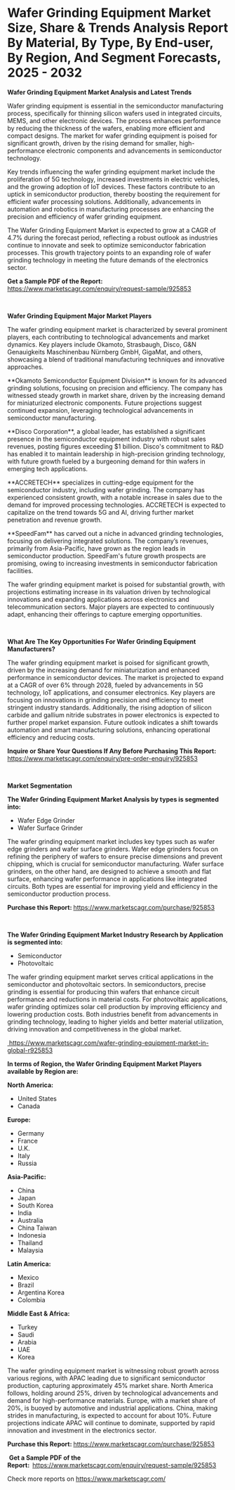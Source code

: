 <p><h1>Wafer Grinding Equipment Market Size, Share & Trends Analysis Report By Material, By Type, By End-user, By Region, And Segment Forecasts, 2025 - 2032</h1></p><p><strong>Wafer Grinding Equipment Market Analysis and Latest Trends</strong></p>
<p><p>Wafer grinding equipment is essential in the semiconductor manufacturing process, specifically for thinning silicon wafers used in integrated circuits, MEMS, and other electronic devices. The process enhances performance by reducing the thickness of the wafers, enabling more efficient and compact designs. The market for wafer grinding equipment is poised for significant growth, driven by the rising demand for smaller, high-performance electronic components and advancements in semiconductor technology.</p><p>Key trends influencing the wafer grinding equipment market include the proliferation of 5G technology, increased investments in electric vehicles, and the growing adoption of IoT devices. These factors contribute to an uptick in semiconductor production, thereby boosting the requirement for efficient wafer processing solutions. Additionally, advancements in automation and robotics in manufacturing processes are enhancing the precision and efficiency of wafer grinding equipment. </p><p>The Wafer Grinding Equipment Market is expected to grow at a CAGR of 4.7% during the forecast period, reflecting a robust outlook as industries continue to innovate and seek to optimize semiconductor fabrication processes. This growth trajectory points to an expanding role of wafer grinding technology in meeting the future demands of the electronics sector.</p></p>
<p><strong>Get a Sample PDF of the Report:&nbsp;</strong> <a href="https://www.marketscagr.com/enquiry/request-sample/925853?utm_campaign=3562&utm_medium=2&utm_source=Github&utm_content=ia&utm_term=09042025&utm_id=wafer-grinding-equipment">https://www.marketscagr.com/enquiry/request-sample/925853</a></p>
<p>&nbsp;</p>
<p><strong>Wafer Grinding Equipment Major Market Players</strong></p>
<p><p>The wafer grinding equipment market is characterized by several prominent players, each contributing to technological advancements and market dynamics. Key players include Okamoto, Strasbaugh, Disco, G&N Genauigkeits Maschinenbau Nürnberg GmbH, GigaMat, and others, showcasing a blend of traditional manufacturing techniques and innovative approaches.</p><p>**Okamoto Semiconductor Equipment Division** is known for its advanced grinding solutions, focusing on precision and efficiency. The company has witnessed steady growth in market share, driven by the increasing demand for miniaturized electronic components. Future projections suggest continued expansion, leveraging technological advancements in semiconductor manufacturing.</p><p>**Disco Corporation**, a global leader, has established a significant presence in the semiconductor equipment industry with robust sales revenues, posting figures exceeding $1 billion. Disco's commitment to R&D has enabled it to maintain leadership in high-precision grinding technology, with future growth fueled by a burgeoning demand for thin wafers in emerging tech applications.</p><p>**ACCRETECH** specializes in cutting-edge equipment for the semiconductor industry, including wafer grinding. The company has experienced consistent growth, with a notable increase in sales due to the demand for improved processing technologies. ACCRETECH is expected to capitalize on the trend towards 5G and AI, driving further market penetration and revenue growth.</p><p>**SpeedFam** has carved out a niche in advanced grinding technologies, focusing on delivering integrated solutions. The company’s revenues, primarily from Asia-Pacific, have grown as the region leads in semiconductor production. SpeedFam's future growth prospects are promising, owing to increasing investments in semiconductor fabrication facilities.</p><p>The wafer grinding equipment market is poised for substantial growth, with projections estimating increase in its valuation driven by technological innovations and expanding applications across electronics and telecommunication sectors. Major players are expected to continuously adapt, enhancing their offerings to capture emerging opportunities.</p></p>
<p>&nbsp;</p>
<p><strong>What Are The Key Opportunities For Wafer Grinding Equipment Manufacturers?</strong></p>
<p><p>The wafer grinding equipment market is poised for significant growth, driven by the increasing demand for miniaturization and enhanced performance in semiconductor devices. The market is projected to expand at a CAGR of over 6% through 2028, fueled by advancements in 5G technology, IoT applications, and consumer electronics. Key players are focusing on innovations in grinding precision and efficiency to meet stringent industry standards. Additionally, the rising adoption of silicon carbide and gallium nitride substrates in power electronics is expected to further propel market expansion. Future outlook indicates a shift towards automation and smart manufacturing solutions, enhancing operational efficiency and reducing costs.</p></p>
<p><strong>Inquire or Share Your Questions If Any Before Purchasing This Report:</strong> <a href="https://www.marketscagr.com/enquiry/pre-order-enquiry/925853?utm_campaign=3562&utm_medium=2&utm_source=Github&utm_content=ia&utm_term=09042025&utm_id=wafer-grinding-equipment">https://www.marketscagr.com/enquiry/pre-order-enquiry/925853</a></p>
<p>&nbsp;</p>
<p><strong>Market Segmentation</strong></p>
<p><strong>The Wafer Grinding Equipment Market Analysis by types is segmented into:</strong></p>
<p><ul><li>Wafer Edge Grinder</li><li>Wafer Surface Grinder</li></ul></p>
<p><p>The wafer grinding equipment market includes key types such as wafer edge grinders and wafer surface grinders. Wafer edge grinders focus on refining the periphery of wafers to ensure precise dimensions and prevent chipping, which is crucial for semiconductor manufacturing. Wafer surface grinders, on the other hand, are designed to achieve a smooth and flat surface, enhancing wafer performance in applications like integrated circuits. Both types are essential for improving yield and efficiency in the semiconductor production process.</p></p>
<p><strong>Purchase this Report:&nbsp;</strong><a href="https://www.marketscagr.com/purchase/925853?utm_campaign=3562&utm_medium=2&utm_source=Github&utm_content=ia&utm_term=09042025&utm_id=wafer-grinding-equipment">https://www.marketscagr.com/purchase/925853</a></p>
<p>&nbsp;</p>
<p><strong>The Wafer Grinding Equipment Market Industry Research by Application is segmented into:</strong></p>
<p><ul><li>Semiconductor</li><li>Photovoltaic</li></ul></p>
<p><p>The wafer grinding equipment market serves critical applications in the semiconductor and photovoltaic sectors. In semiconductors, precise grinding is essential for producing thin wafers that enhance circuit performance and reductions in material costs. For photovoltaic applications, wafer grinding optimizes solar cell production by improving efficiency and lowering production costs. Both industries benefit from advancements in grinding technology, leading to higher yields and better material utilization, driving innovation and competitiveness in the global market.</p></p>
<p><a href="https://www.marketscagr.com/wafer-grinding-equipment-market-in-global-r925853?utm_campaign=3562&utm_medium=2&utm_source=Github&utm_content=ia&utm_term=09042025&utm_id=wafer-grinding-equipment">&nbsp;https://www.marketscagr.com/wafer-grinding-equipment-market-in-global-r925853</a></p>
<p><strong>In terms of Region, the Wafer Grinding Equipment Market Players available by Region are:</strong></p>
<p>
    <p> <strong> North America: </strong>
        <ul>
            <li>United States</li>
            <li>Canada</li>
        </ul>
        </p> 
    <p> <strong> Europe: </strong>
        <ul>
            <li>Germany</li>
            <li>France</li>
            <li>U.K.</li>
            <li>Italy</li>
            <li>Russia</li>
        </ul>
        </p> 
    <p> <strong> Asia-Pacific: </strong>
        <ul>
            <li>China</li>
            <li>Japan</li>
            <li>South Korea</li>
            <li>India</li>
            <li>Australia</li>
            <li>China Taiwan</li>
            <li>Indonesia</li>
            <li>Thailand</li>
            <li>Malaysia</li>
        </ul>
        </p> 
    <p> <strong> Latin America: </strong>
        <ul>
            <li>Mexico</li>
            <li>Brazil</li>
            <li>Argentina Korea</li>
            <li>Colombia</li>
        </ul>
        </p> 
    <p> <strong> Middle East & Africa: </strong>
        <ul>
            <li>Turkey</li>
            <li>Saudi</li>
            <li>Arabia</li>
            <li>UAE</li>
            <li>Korea</li>
        </ul>
    </p>
    </p>
<p><p>The wafer grinding equipment market is witnessing robust growth across various regions, with APAC leading due to significant semiconductor production, capturing approximately 45% market share. North America follows, holding around 25%, driven by technological advancements and demand for high-performance materials. Europe, with a market share of 20%, is buoyed by automotive and industrial applications. China, making strides in manufacturing, is expected to account for about 10%. Future projections indicate APAC will continue to dominate, supported by rapid innovation and investment in the electronics sector.</p></p>
<p><strong>Purchase this Report: </strong><a href="https://www.marketscagr.com/purchase/925853?utm_campaign=3562&utm_medium=2&utm_source=Github&utm_content=ia&utm_term=09042025&utm_id=wafer-grinding-equipment">https://www.marketscagr.com/purchase/925853</a></p>
<p>&nbsp;<strong>Get a Sample PDF of the Report:&nbsp;&nbsp;</strong><a href="https://www.marketscagr.com/enquiry/request-sample/925853?utm_campaign=3562&utm_medium=2&utm_source=Github&utm_content=ia&utm_term=09042025&utm_id=wafer-grinding-equipment">https://www.marketscagr.com/enquiry/request-sample/925853</a></p>
<p><strong></strong></p>
<p>Check more reports on <a href="https://www.marketscagr.com/?utm_campaign=3562&utm_medium=2&utm_source=Github&utm_content=ia&utm_term=09042025&utm_id=wafer-grinding-equipment">https://www.marketscagr.com/</a></p>